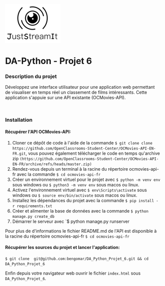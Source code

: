 ![JustStreamIt](images/logo_JustStreamIt.png)
 
# DA-Python - Projet 6

### Description du projet
Développez une interface utilisateur pour une application web permettant de visualiser en temps réel un classement de films intéressants.
Cette application s'appuie sur une API existante (OCMovies-API).

&nbsp;

### Installation
#### Récupérer l'API OCMovies-API:

1. Cloner ce dépôt de code à l'aide de la commande `$ git clone clone https://github.com/OpenClassrooms-Student-Center/OCMovies-API-EN-FR.git`, 
vous pouvez également télécharger le code en temps qu'archive zip `(https://github.com/OpenClassrooms-Student-Center/OCMovies-API-EN-FR/archive/refs/heads/master.zip)`
2. Rendez-vous depuis un terminal à la racine du répertoire ocmovies-api-fr avec la commande `$ cd ocmovies-api-fr`
3. Créer un environnement virtuel pour le projet avec `$ python -m venv env` sous windows ou `$ python3 -m venv env` sous macos ou linux.
4. Activez l'environnement virtuel avec `$ env\Scripts\activate` sous windows ou `$ source env/bin/activate` sous macos ou linux.
5. Installez les dépendances du projet avec la commande `$ pip install -r requirements.txt`
6. Créer et alimenter la base de données avec la commande `$ python manage.py create_db`
7. Démarrer le serveur avec `$ python manage.py runserver

Pour plus de d'informations le fichier README.md de l'API est disponible à la racine du répertoire ocmovies-api-fr `$ cd ocmovies-api-fr` 

#### Récupérer les sources du projet et lancer l'application:

`$ git clone  git@github.com:bengomar/DA_Python_Projet_6.git && cd DA_Python_Projet_6`

Enfin depuis votre navigateur web ouvrir le fichier `index.html` sous `DA_Python_Projet_6`.
